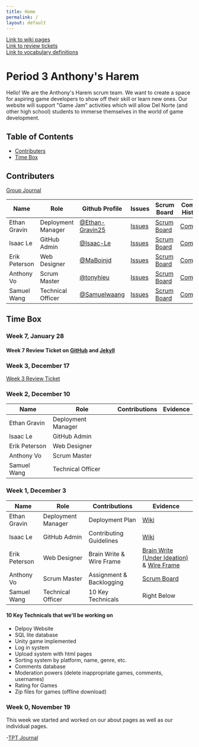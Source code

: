 ```yaml
---
title: Home
permalink: /
layout: default
---
```



[Link to wiki pages](/wiki/home)
<br />
[Link to review tickets](/review-tickets)
<br />
[Link to vocabulary definitions](/vocab)

# Period 3 Anthony's Harem

Hello! We are the Anthony's Harem scrum team. We want to create a space for aspiring game developers to show off their skill or learn new ones. Our website will support "Game Jam" activities which will allow Del Norte (and other high school) students to immerse themselves in the world of game development.

## Table of Contents
- [Contributers](https://github.com/tonyhieu/csp-anthonys-harem/blob/main/README.md#contributers)
- [Time Box](https://github.com/tonyhieu/csp-anthonys-harem/blob/main/README.md#time-box)

## Contributers

[Group Journal](https://docs.google.com/document/d/1PMD1HX4t9gc3DcYFA1zYERcP6glqdxH7-3V5ujAxo7s/edit?usp=sharing)

| Name | Role | Github Profile | Issues | Scrum Board | Commit History |
| - | - | - | - | - | - |
| Ethan Gravin | Deployment Manager | [@Ethan-Gravin25](https://github.com/Ethan-Gravin25) | [Issues](https://github.com/tonyhieu/csp-anthonys-harem/issues?q=assignee%3AEthan-Gravin25) | [Scrum Board](https://github.com/tonyhieu/csp-anthonys-harem/projects/1?card_filter_query=assignee%3AEthan-Gravin25) | [Commits](https://github.com/tonyhieu/csp-anthonys-harem/commits?author=Ethan-Gravin25) |
| Isaac Le | GitHub Admin | [@Isaac-Le](https://github.com/Isaac-Le) | [Issues](https://github.com/tonyhieu/csp-anthonys-harem/issues?q=assignee%3AIsaac-Le) | [Scrum Board](https://github.com/tonyhieu/csp-anthonys-harem/projects/1?card_filter_query=assignee%3AIsaac-Le) | [Commits](https://github.com/tonyhieu/csp-anthonys-harem/commits?author=Isaac-Le) 
| Erik Peterson | Web Designer | [@MaBoinjd](https://github.com/MaBoinjd) | [Issues](https://github.com/tonyhieu/csp-anthonys-harem/issues?q=assignee%3AMaBoinjd) | [Scrum Board](https://github.com/tonyhieu/csp-anthonys-harem/projects/1?card_filter_query=assignee%3AMaBoinjd) | [Commits](https://github.com/tonyhieu/csp-anthonys-harem/commits?author=MaBoinjd) |
| Anthony Vo | Scrum Master | [@tonyhieu](https://github.com/tonyhieu) | [Issues](https://github.com/tonyhieu/csp-anthonys-harem/issues?q=assignee%3Atonyhieu) | [Scrum Board](https://github.com/tonyhieu/csp-anthonys-harem/projects/1?card_filter_query=assignee%3Atonyhieu) | [Commits](https://github.com/tonyhieu/csp-anthonys-harem/commits?author=tonyhieu) |
| Samuel Wang | Technical Officer | [@Samuelwaang](https://github.com/Samuelwaang) | [Issues](https://github.com/tonyhieu/csp-anthonys-harem/issues?q=assignee%3ASamuelwaang) | [Scrum Board](https://github.com/tonyhieu/csp-anthonys-harem/projects/1?card_filter_query=assignee%3ASamuelwaang) | [Commits](https://github.com/tonyhieu/csp-anthonys-harem/commits?author=Samuelwaang) |

## Time Box

### Week 7, January 28
#### Week 7 Review Ticket on [GitHub](https://github.com/tonyhieu/csp-anthonys-harem/issues/24) and [Jekyll](https://maboinjd.github.io/wiki/week-seven)

### Week 3, December 17

[Week 3 Review Ticket](https://github.com/tonyhieu/csp-anthonys-harem/issues/17)

### Week 2, December 10
| Name | Role | Contributions | Evidence |
| - | - | - | - |
| Ethan Gravin | Deployment Manager| | []() |
| Isaac Le | GitHub Admin |   | [](https://github.com/tonyhieu/csp-anthonys-harem/wiki/Contributing-Guidlines) |
| Erik Peterson | Web Designer | | []() |
| Anthony Vo | Scrum Master |  | [ ]() |
| Samuel Wang | Technical Officer|  |   |

### Week 1, December 3

| Name | Role | Contributions | Evidence |
| - | - | - | - |
| Ethan Gravin | Deployment Manager| Deployment Plan| [Wiki](https://github.com/tonyhieu/csp-anthonys-harem/wiki/Deployment-Plan) |
| Isaac Le | GitHub Admin| Contributing Guidelines | [Wiki](https://github.com/tonyhieu/csp-anthonys-harem/wiki/Contributing-Guidlines) |
| Erik Peterson | Web Designer| Brain Write & Wire Frame | [Brain Write (Under Ideation)](https://github.com/tonyhieu/csp-anthonys-harem/projects/1) & [Wire Frame](https://user-images.githubusercontent.com/89223490/144485571-7f177a73-cf7b-4a97-9e53-8a2d33f2f8c6.png) |
| Anthony Vo | Scrum Master| Assignment & Backlogging | [Scrum Board](https://github.com/tonyhieu/csp-anthonys-harem/projects/1) |
| Samuel Wang | Technical Officer| 10 Key Technicals| Right Below |

#### 10 Key Technicals that we'll be working on
- Delpoy Website
- SQL lite database
- Unity game implemented
- Log in system
- Upload system with html pages
- Sorting system by platform, name, genre, etc.
- Comments database
- Moderation powers (delete inappropriate games, comments, usernames)
- Rating for Games
- Zip files for games (offline download)

### Week 0, November 19

This week we started and worked on our about pages as well as our individual pages.

-[TPT Journal](https://docs.google.com/document/d/1PMD1HX4t9gc3DcYFA1zYERcP6glqdxH7-3V5ujAxo7s/edit?usp=sharing)
